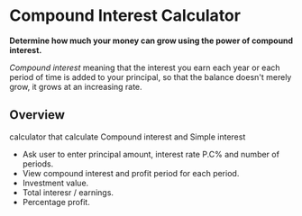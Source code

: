 #  Compound Interest Calculator
**Determine how much your money can grow using the power of compound interest.**

*Compound interest* meaning that the interest you earn each year or each period of time is added to your principal, so that the balance doesn't merely grow, it grows at an increasing rate.



## Overview

calculator that calculate Compound interest and Simple interest

- Ask user to enter principal amount, interest rate P.C% and number of periods.
- View compound interest and profit period for each period.
- Investment value.
- Total interesr / earnings.
- Percentage profit.



  



